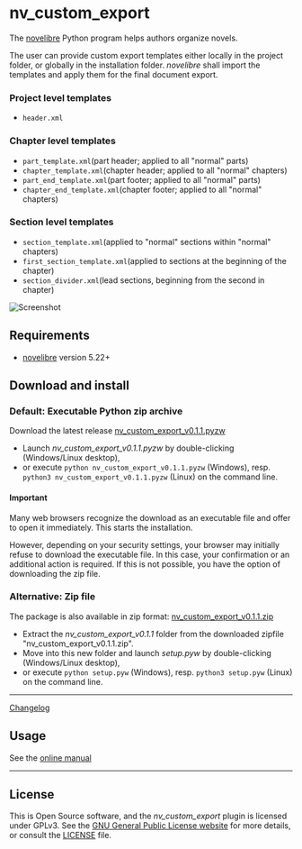 # nv_custom_export

The [novelibre](https://github.com/peter88213/novelibre/) Python program helps authors organize novels.  

The user can provide custom export templates either locally in the project folder, or globally in the installation folder. 
*novelibre* shall import the templates and apply them for the final document export.
 

### Project level templates

- `header.xml`

### Chapter level templates

- `part_template.xml`(part header; applied to all "normal" parts)
- `chapter_template.xml`(chapter header; applied to all "normal" chapters)
- `part_end_template.xml`(part footer; applied to all "normal" parts)
- `chapter_end_template.xml`(chapter footer; applied to all "normal" chapters)



### Section level templates

- `section_template.xml`(applied to "normal" sections within "normal" chapters)
- `first_section_template.xml`(applied  to sections at the beginning of the chapter)
- `section_divider.xml`(lead sections, beginning from the second in chapter)


![Screenshot](docs/Screenshots/screen01.png)

## Requirements

- [novelibre](https://github.com/peter88213/novelibre/) version 5.22+

## Download and install

### Default: Executable Python zip archive

Download the latest release [nv_custom_export_v0.1.1.pyzw](https://github.com/peter88213/nv_custom_export/raw/main/dist/nv_custom_export_v0.1.1.pyzw)

- Launch *nv_custom_export_v0.1.1.pyzw* by double-clicking (Windows/Linux desktop),
- or execute `python nv_custom_export_v0.1.1.pyzw` (Windows), resp. `python3 nv_custom_export_v0.1.1.pyzw` (Linux) on the command line.

#### Important

Many web browsers recognize the download as an executable file and offer to open it immediately. 
This starts the installation.

However, depending on your security settings, your browser may 
initially  refuse  to download the executable file. 
In this case, your confirmation or an additional action is required. 
If this is not possible, you have the option of downloading 
the zip file. 


### Alternative: Zip file

The package is also available in zip format: [nv_custom_export_v0.1.1.zip](https://github.com/peter88213/nv_custom_export/raw/main/dist/nv_custom_export_v0.1.1.zip)

- Extract the *nv_custom_export_v0.1.1* folder from the downloaded zipfile "nv_custom_export_v0.1.1.zip".
- Move into this new folder and launch *setup.pyw* by double-clicking (Windows/Linux desktop), 
- or execute `python setup.pyw` (Windows), resp. `python3 setup.pyw` (Linux) on the command line.

---

[Changelog](docs/changelog.md)

## Usage

See the [online manual](docs/usage.md)

---

## License

This is Open Source software, and the *nv_custom_export* plugin is licensed under GPLv3. See the
[GNU General Public License website](https://www.gnu.org/licenses/gpl-3.0.en.html) for more
details, or consult the [LICENSE](https://github.com/peter88213/nv_custom_export/blob/main/LICENSE) file.
